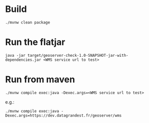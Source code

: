 # Build

```
./mvnw clean package
```

# Run the flatjar

```
java -jar target/geoserver-check-1.0-SNAPSHOT-jar-with-dependencies.jar <WMS service url to test>
```

# Run from maven

```
./mvnw compile exec:java -Dexec.args=<WMS service url to test>
```

e.g.:

```
./mvnw compile exec:java -Dexec.args=https://dev.datagrandest.fr/geoserver/wms
```
